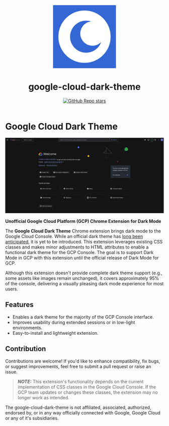 <div align="center">
    <img alt="logo" data-is-relative="true" src="./assets/img/icon500.png" width="200" height="200"/>
    <h1>google-cloud-dark-theme</h1>
    <a href="https://github.com/ramonvermeulen/google-cloud-dark-theme"><img alt="GitHub Repo stars" src="https://img.shields.io/github/stars/ramonvermeulen/google-cloud-dark-theme"></a>
</div>

<br>

# Google Cloud Dark Theme

![Example](./assets/img/example.png)

**Unofficial Google Cloud Platform (GCP) Chrome Extension for Dark Mode**

The **Google Cloud Dark Theme** Chrome extension brings dark mode to the
Google Cloud Console. While an official dark theme has
[long been anticipated](https://issuetracker.google.com/issues/122323757),
it is yet to be introduced. This extension leverages existing CSS classes and
makes minor adjustments to HTML attributes to enable a functional dark theme
for the GCP Console. The goal is to support Dark Mode in GCP with this extension
until the official release of Dark Mode for GCP.

Although this extension doesn't provide complete dark theme support (e.g.,
some assets like images remain unchanged), it covers approximately 95% of
the console, delivering a visually pleasing dark mode experience for most users.

## Features

- Enables a dark theme for the majority of the GCP Console interface.
- Improves usability during extended sessions or in low-light environments.
- Easy-to-install and lightweight extension.

## Contribution

Contributions are welcome! If you'd like to enhance compatibility, fix bugs,
or suggest improvements, feel free to submit a pull request or raise an issue.

> **_NOTE:_** This extension's functionality depends on the current
> implementation of CSS classes in the Google Cloud Console. If the GCP team
> updates or changes these classes, the extension may no longer work as intended.

The google-cloud-dark-theme is not affiliated, associated, authorized, endorsed by,
or in any way officially connected with Google, Google Cloud or any of it's subsidiaries.
